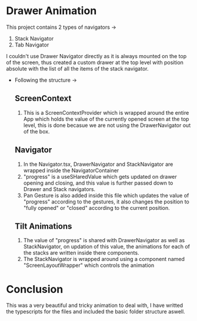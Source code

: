 # Drawer Animation

This project contains 2 types of navigators ->

1. Stack Navigator
2. Tab Navigator

I couldn't use Drawer Navigator directly as it is always mounted on the top of the screen, thus created a custom drawer at the top level with position absolute with the list of all the items of the stack navigator.

- Following the structure ->

  ## ScreenContext

  1. This is a ScreenContextProvider which is wrapped around the entire App which holds the value of the currently opened screen at the top level, this is done becasue we are not using the DrawerNavigator out of the box.

  ## Navigator

  1. In the Navigator.tsx, DrawerNavigator and StackNavigator are wrapped inside the NavigatorContainer
  2. "progress" is a useSHaredValue which gets updated on drawer opening and closing, and this value is further passed down to Drawer and Stack navigators.
  3. Pan Gesture is also added inside this file which updates the value of "progress" according to the gestures, it also changes the position to "fully opened" or "closed" according to the current position.

  ## Tilt Animations

  1. The value of "progress" is shared with DrawerNavigator as well as StackNavigator, on updation of this value, the animations for each of the stacks are written inside there components.
  2. The StackNavigator is wrapped around using a component named "ScreenLayoutWrapper" which controls the animation

# Conclusion

This was a very beautiful and tricky animation to deal with, I have writted the typescripts for the files and included the basic folder structure aswell.
